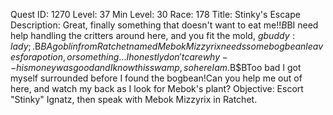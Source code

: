 Quest ID: 1270
Level: 37
Min Level: 30
Race: 178
Title: Stinky's Escape
Description: Great, finally something that doesn't want to eat me!!$B$BI need help handling the critters around here, and you fit the mold, $gbuddy:lady;.$B$BA goblin from Ratchet named Mebok Mizzyrix needs some bogbean leaves for a potion, or something... I honestly don't care why -- his money was good and I know this swamp, so here I am.$B$BToo bad I got myself surrounded before I found the bogbean!Can you help me out of here, and watch my back as I look for Mebok's plant?
Objective: Escort "Stinky" Ignatz, then speak with Mebok Mizzyrix in Ratchet.
